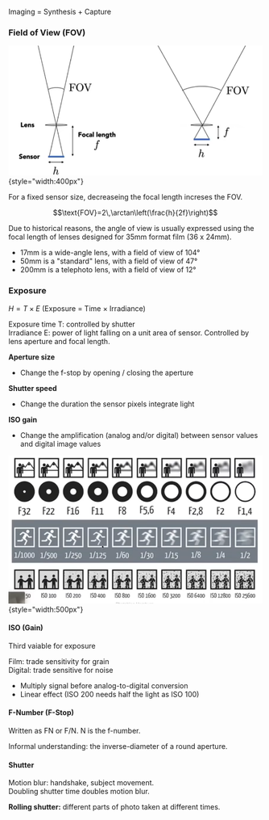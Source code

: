 Imaging = Synthesis + Capture

### Field of View (FOV)

![FOV](../resources/FOV.png){style="width:400px"}

For a fixed sensor size, decreaseing the focal length increses the FOV.

$$\text{FOV}=2\,\arctan\left(\frac{h}{2f}\right)$$

Due to historical reasons, the angle of view is usually expressed using the focal length of lenses designed for 35mm format film (36 x 24mm).

- 17mm is a wide-angle lens, with a field of view of 104°
- 50mm is a "standard" lens, with a field of view of 47°
- 200mm is a telephoto lens, with a field of view of 12°

### Exposure

$H=T\times E$ (Exposure = Time $\times$ Irradiance)

Exposure time T: controlled by shutter  
Irradiance E: power of light falling on a unit area of sensor. Controlled by lens aperture and focal length.

**Aperture size**

- Change the f-stop by opening / closing the aperture

**Shutter speed**

- Change the duration the sensor pixels integrate light

**ISO gain**

- Change the amplification (analog and/or digital) between sensor values and digital image values

![camera exposure](../resources/camera%20exposure.png){style="width:500px"}


#### ISO (Gain)

Third vaiable for exposure

Film: trade sensitivity for grain  
Digital: trade sensitive for noise

- Multiply signal before analog-to-digital conversion  
- Linear effect (ISO 200 needs half the light as ISO 100)

#### F-Number (F-Stop)

Written as FN or F/N. N is the f-number.

Informal understanding: the inverse-diameter of a round aperture.

#### Shutter

Motion blur: handshake, subject movement.  
Doubling shutter time doubles motion blur.

**Rolling shutter:** different parts of photo taken at different times.

